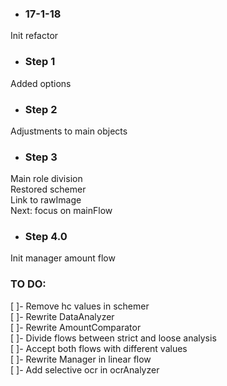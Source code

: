 * ### 17-1-18   
Init refactor   
   
* ### Step 1   
Added options   
   
* ### Step 2   
Adjustments to main objects   

* ### Step 3   
Main role division   
Restored schemer   
Link to rawImage   
Next: focus on mainFlow   

* ### Step 4.0
Init manager amount flow   






### TO DO:   
[ ]- Remove hc values in schemer   
[ ]- Rewrite DataAnalyzer   
[ ]- Rewrite AmountComparator   
[ ]- Divide flows between strict and loose analysis   
[ ]- Accept both flows with different values   
[ ]- Rewrite Manager in linear flow   
[ ]- Add selective ocr in ocrAnalyzer   


